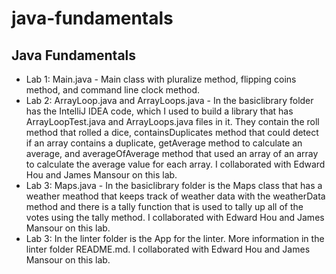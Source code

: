 # java-fundamentals

## Java Fundamentals
  * Lab 1: Main.java - Main class with pluralize method, flipping coins method, and command line clock method.
  * Lab 2: ArrayLoop.java and ArrayLoops.java - In the basiclibrary folder has the IntelliJ IDEA code, which I used to build a library that has ArrayLoopTest.java and ArrayLoops.java files in it. They contain the roll method that rolled a dice, containsDuplicates method that could detect if an array contains a duplicate, getAverage method to calculate an average, and averageOfAverage method that used an array of an array to calculate the average value for each array. I collaborated with Edward Hou and James Mansour on this lab.
  * Lab 3: Maps.java - In the basiclibrary folder is the Maps class that has a weather meathod that keeps track of weather data with the weatherData method and there is a tally function that is used to tally up all of the votes using the tally method. I collaborated with Edward Hou and James Mansour on this lab.
  * Lab 3: In the linter folder is the App for the linter. More information in the linter folder README.md. I collaborated with Edward Hou and James Mansour on this lab.
